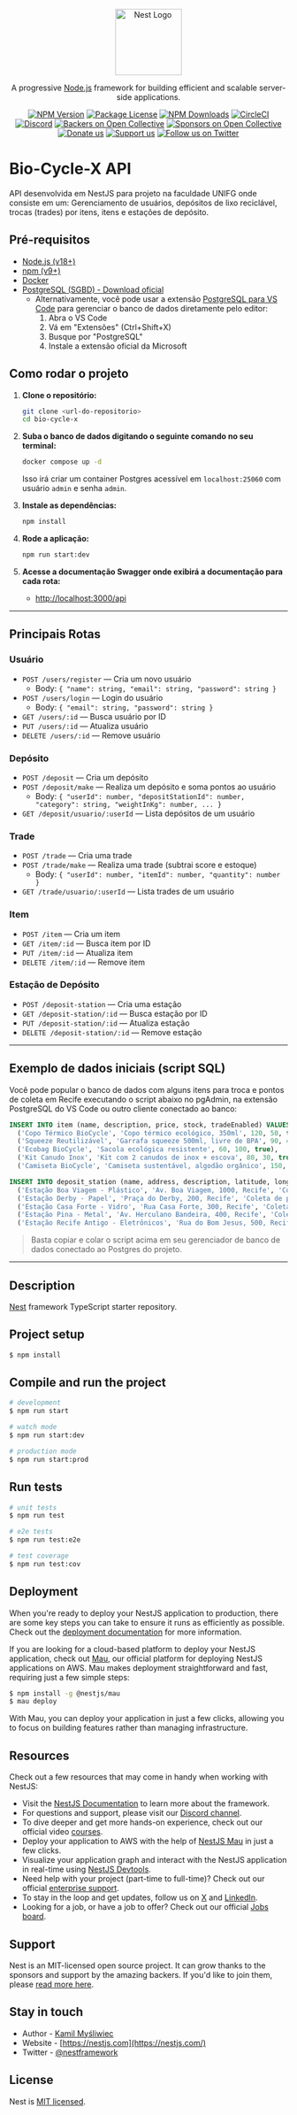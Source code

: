 <p align="center">
  <a href="http://nestjs.com/" target="blank"><img src="https://nestjs.com/img/logo-small.svg" width="120" alt="Nest Logo" /></a>
</p>

[circleci-image]: https://img.shields.io/circleci/build/github/nestjs/nest/master?token=abc123def456
[circleci-url]: https://circleci.com/gh/nestjs/nest

  <p align="center">A progressive <a href="http://nodejs.org" target="_blank">Node.js</a> framework for building efficient and scalable server-side applications.</p>
    <p align="center">
<a href="https://www.npmjs.com/~nestjscore" target="_blank"><img src="https://img.shields.io/npm/v/@nestjs/core.svg" alt="NPM Version" /></a>
<a href="https://www.npmjs.com/~nestjscore" target="_blank"><img src="https://img.shields.io/npm/l/@nestjs/core.svg" alt="Package License" /></a>
<a href="https://www.npmjs.com/~nestjscore" target="_blank"><img src="https://img.shields.io/npm/dm/@nestjs/common.svg" alt="NPM Downloads" /></a>
<a href="https://circleci.com/gh/nestjs/nest" target="_blank"><img src="https://img.shields.io/circleci/build/github/nestjs/nest/master" alt="CircleCI" /></a>
<a href="https://discord.gg/G7Qnnhy" target="_blank"><img src="https://img.shields.io/badge/discord-online-brightgreen.svg" alt="Discord"/></a>
<a href="https://opencollective.com/nest#backer" target="_blank"><img src="https://opencollective.com/nest/backers/badge.svg" alt="Backers on Open Collective" /></a>
<a href="https://opencollective.com/nest#sponsor" target="_blank"><img src="https://opencollective.com/nest/sponsors/badge.svg" alt="Sponsors on Open Collective" /></a>
  <a href="https://paypal.me/kamilmysliwiec" target="_blank"><img src="https://img.shields.io/badge/Donate-PayPal-ff3f59.svg" alt="Donate us"/></a>
    <a href="https://opencollective.com/nest#sponsor"  target="_blank"><img src="https://img.shields.io/badge/Support%20us-Open%20Collective-41B883.svg" alt="Support us"></a>
  <a href="https://twitter.com/nestframework" target="_blank"><img src="https://img.shields.io/twitter/follow/nestframework.svg?style=social&label=Follow" alt="Follow us on Twitter"></a>
</p>
  <!--[![Backers on Open Collective](https://opencollective.com/nest/backers/badge.svg)](https://opencollective.com/nest#backer)
  [![Sponsors on Open Collective](https://opencollective.com/nest/sponsors/badge.svg)](https://opencollective.com/nest#sponsor)-->

# Bio-Cycle-X API

API desenvolvida em NestJS para projeto na faculdade UNIFG onde consiste em um: 
Gerenciamento de usuários, depósitos de lixo reciclável, trocas (trades) por itens, itens e estações de depósito.

## Pré-requisitos

- [Node.js (v18+)](https://nodejs.org/)
- [npm (v9+)](https://www.npmjs.com/get-npm)
- [Docker](https://www.docker.com/products/docker-desktop/)
- [PostgreSQL (SGBD) - Download oficial](https://www.postgresql.org/download/)
  - Alternativamente, você pode usar a extensão [PostgreSQL para VS Code](https://marketplace.visualstudio.com/items?itemName=ms-azuretools.vscode-postgresql) para gerenciar o banco de dados diretamente pelo editor:
    1. Abra o VS Code
    2. Vá em "Extensões" (Ctrl+Shift+X)
    3. Busque por "PostgreSQL"
    4. Instale a extensão oficial da Microsoft

## Como rodar o projeto

1. **Clone o repositório:**
   ```bash
   git clone <url-do-repositorio>
   cd bio-cycle-x
   ```

2. **Suba o banco de dados digitando o seguinte comando no seu terminal:**
   ```bash
   docker compose up -d
   ```
   Isso irá criar um container Postgres acessível em `localhost:25060` com usuário `admin` e senha `admin`.

3. **Instale as dependências:**
   ```bash
   npm install
   ```
5. **Rode a aplicação:**
   ```bash
   npm run start:dev
   ```

6. **Acesse a documentação Swagger onde exibirá a documentação para cada rota:**
   - [http://localhost:3000/api](http://localhost:3000/api)

---

## Principais Rotas

### Usuário
- `POST /users/register` — Cria um novo usuário
  - Body: `{ "name": string, "email": string, "password": string }`
- `POST /users/login` — Login do usuário
  - Body: `{ "email": string, "password": string }`
- `GET /users/:id` — Busca usuário por ID
- `PUT /users/:id` — Atualiza usuário
- `DELETE /users/:id` — Remove usuário

### Depósito
- `POST /deposit` — Cria um depósito
- `POST /deposit/make` — Realiza um depósito e soma pontos ao usuário
  - Body: `{ "userId": number, "depositStationId": number, "category": string, "weightInKg": number, ... }`
- `GET /deposit/usuario/:userId` — Lista depósitos de um usuário

### Trade
- `POST /trade` — Cria uma trade
- `POST /trade/make` — Realiza uma trade (subtrai score e estoque)
  - Body: `{ "userId": number, "itemId": number, "quantity": number }`
- `GET /trade/usuario/:userId` — Lista trades de um usuário

### Item
- `POST /item` — Cria um item
- `GET /item/:id` — Busca item por ID
- `PUT /item/:id` — Atualiza item
- `DELETE /item/:id` — Remove item

### Estação de Depósito
- `POST /deposit-station` — Cria uma estação
- `GET /deposit-station/:id` — Busca estação por ID
- `PUT /deposit-station/:id` — Atualiza estação
- `DELETE /deposit-station/:id` — Remove estação

---

## Exemplo de dados iniciais (script SQL)

Você pode popular o banco de dados com alguns itens para troca e pontos de coleta em Recife executando o script abaixo no pgAdmin, na extensão PostgreSQL do VS Code ou outro cliente conectado ao banco:

```sql
INSERT INTO item (name, description, price, stock, tradeEnabled) VALUES
  ('Copo Térmico BioCycle', 'Copo térmico ecológico, 350ml', 120, 50, true),
  ('Squeeze Reutilizável', 'Garrafa squeeze 500ml, livre de BPA', 90, 40, true),
  ('Ecobag BioCycle', 'Sacola ecológica resistente', 60, 100, true),
  ('Kit Canudo Inox', 'Kit com 2 canudos de inox + escova', 80, 30, true),
  ('Camiseta BioCycle', 'Camiseta sustentável, algodão orgânico', 150, 20, true);

INSERT INTO deposit_station (name, address, description, latitude, longitude, category, status) VALUES
  ('Estação Boa Viagem - Plástico', 'Av. Boa Viagem, 1000, Recife', 'Coleta de plásticos', -8.1192, -34.8941, 'Reciclável', true),
  ('Estação Derby - Papel', 'Praça do Derby, 200, Recife', 'Coleta de papel', -8.0586, -34.8942, 'Reciclável', true),
  ('Estação Casa Forte - Vidro', 'Rua Casa Forte, 300, Recife', 'Coleta de vidro', -8.0277, -34.9076, 'Reciclável', true),
  ('Estação Pina - Metal', 'Av. Herculano Bandeira, 400, Recife', 'Coleta de metais', -8.1041, -34.8813, 'Reciclável', true),
  ('Estação Recife Antigo - Eletrônicos', 'Rua do Bom Jesus, 500, Recife', 'Coleta de eletrônicos', -8.0632, -34.8711, 'Eletrônico', true);
```

> Basta copiar e colar o script acima em seu gerenciador de banco de dados conectado ao Postgres do projeto.

---

## Description

[Nest](https://github.com/nestjs/nest) framework TypeScript starter repository.

## Project setup

```bash
$ npm install
```

## Compile and run the project

```bash
# development
$ npm run start

# watch mode
$ npm run start:dev

# production mode
$ npm run start:prod
```

## Run tests

```bash
# unit tests
$ npm run test

# e2e tests
$ npm run test:e2e

# test coverage
$ npm run test:cov
```

## Deployment

When you're ready to deploy your NestJS application to production, there are some key steps you can take to ensure it runs as efficiently as possible. Check out the [deployment documentation](https://docs.nestjs.com/deployment) for more information.

If you are looking for a cloud-based platform to deploy your NestJS application, check out [Mau](https://mau.nestjs.com), our official platform for deploying NestJS applications on AWS. Mau makes deployment straightforward and fast, requiring just a few simple steps:

```bash
$ npm install -g @nestjs/mau
$ mau deploy
```

With Mau, you can deploy your application in just a few clicks, allowing you to focus on building features rather than managing infrastructure.

## Resources

Check out a few resources that may come in handy when working with NestJS:

- Visit the [NestJS Documentation](https://docs.nestjs.com) to learn more about the framework.
- For questions and support, please visit our [Discord channel](https://discord.gg/G7Qnnhy).
- To dive deeper and get more hands-on experience, check out our official video [courses](https://courses.nestjs.com/).
- Deploy your application to AWS with the help of [NestJS Mau](https://mau.nestjs.com) in just a few clicks.
- Visualize your application graph and interact with the NestJS application in real-time using [NestJS Devtools](https://devtools.nestjs.com).
- Need help with your project (part-time to full-time)? Check out our official [enterprise support](https://enterprise.nestjs.com).
- To stay in the loop and get updates, follow us on [X](https://x.com/nestframework) and [LinkedIn](https://linkedin.com/company/nestjs).
- Looking for a job, or have a job to offer? Check out our official [Jobs board](https://jobs.nestjs.com).

## Support

Nest is an MIT-licensed open source project. It can grow thanks to the sponsors and support by the amazing backers. If you'd like to join them, please [read more here](https://docs.nestjs.com/support).

## Stay in touch

- Author - [Kamil Myśliwiec](https://twitter.com/kammysliwiec)
- Website - [https://nestjs.com](https://nestjs.com/)
- Twitter - [@nestframework](https://twitter.com/nestframework)

## License

Nest is [MIT licensed](https://github.com/nestjs/nest/blob/master/LICENSE).
